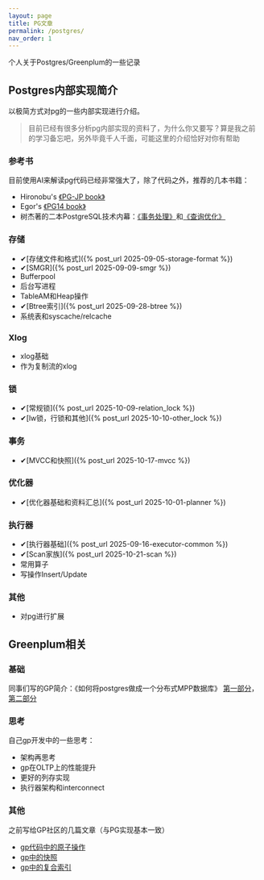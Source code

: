 ```yaml
---
layout: page
title: PG文章
permalink: /postgres/
nav_order: 1
---
```

个人关于Postgres/Greenplum的一些记录

## Postgres内部实现简介
以极简方式对pg的一些内部实现进行介绍。
> 目前已经有很多分析pg内部实现的资料了，为什么你又要写？算是我之前的学习备忘吧，另外毕竟千人千面，可能这里的介绍恰好对你有帮助

### 参考书
目前使用AI来解读pg代码已经非常强大了，除了代码之外，推荐的几本书籍：
* Hironobu's [《PG-JP book》](https://www.interdb.jp/pg/)
* Egor's [《PG14 book》](https://postgrespro.com/community/books/internals)
* 树杰著的二本PostgreSQL技术内幕：[《事务处理》](https://book.douban.com/subject/35543446/)和[《查询优化》](https://book.douban.com/subject/30256561/)

### 存储
* ✔[存储文件和格式]({% post_url 2025-09-05-storage-format %})
* ✔[SMGR]({% post_url 2025-09-09-smgr %})
* Bufferpool
* 后台写进程
* TableAM和Heap操作
* ✔[Btree索引]({% post_url 2025-09-28-btree %})
* 系统表和syscache/relcache

### Xlog
* xlog基础
* 作为复制流的xlog

### 锁
* ✔[常规锁]({% post_url 2025-10-09-relation_lock %})
* ✔[lw锁，行锁和其他]({% post_url 2025-10-10-other_lock %})

### 事务
* ✔[MVCC和快照]({% post_url 2025-10-17-mvcc %})

### 优化器
* ✔[优化器基础和资料汇总]({% post_url 2025-10-01-planner %})

### 执行器
* ✔[执行器基础]({% post_url 2025-09-16-executor-common %})
* ✔[Scan家族]({% post_url 2025-10-21-scan %})
* 常用算子
* 写操作Insert/Update

### 其他
* 对pg进行扩展

## Greenplum相关
### 基础
同事们写的GP简介：《如何将postgres做成一个分布式MPP数据库》 
[第一部分](https://www.infoq.cn/article/3IJ7L8HVR2MXhqaqI2RA)，[第二部分](https://www.infoq.cn/article/iadfebtb1y0mojlvrscu)

### 思考
自己gp开发中的一些思考：
* 架构再思考
* gp在OLTP上的性能提升
* 更好的列存实现
* 执行器架构和interconnect

### 其他
之前写给GP社区的几篇文章（与PG实现基本一致）
* [gp代码中的原子操作](https://blog.csdn.net/gp_community/article/details/124636303)
* [gp中的快照](https://blog.csdn.net/chrisy521/article/details/122590844)
* [gp中的复合索引](https://juejin.cn/post/6876618512350216205)
